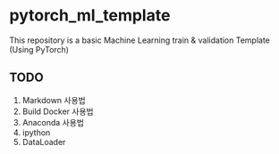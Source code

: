 # pytorch_ml_template
This repository is a basic Machine Learning train &amp; validation Template (Using PyTorch)


## TODO
1. Markdown 사용법
2. Build Docker 사용법
3. Anaconda 사용법
4. ipython
5. DataLoader


